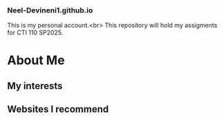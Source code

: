 ### Neel-Devineni1.github.io
This is my personal account.<br\>
This repository will hold my assigments for CTI 110 SP2025.
# About Me
## My interests 
## Websites I recommend

